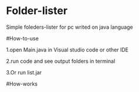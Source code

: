 # Folder-lister

Simple foleders-lister for pc writed on java language

#How-to-use

1.open Main.java in Visual studio code or other IDE

2.run code and see output folders in terminal

3.Or run list.jar

#How-works

